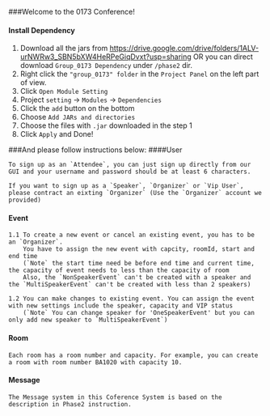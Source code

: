 ###Welcome to the 0173 Conference!

#### Install Dependency
1. Download all the jars from https://drive.google.com/drive/folders/1ALV-urNWRw3_SBN5bXW4HeRPeGiqDvxt?usp=sharing OR you can direct download `Group_0173 Dependency` under `/phase2` dir.
2. Right click the `"group_0173" folder` in the `Project Panel` on the left part of view.
3. Click `Open Module Setting`
4. Project `setting` -> `Modules` -> `Dependencies`
5. Click the `add` button on the bottom
6. Choose `Add JARs and directories`
7. Choose the files with `.jar` downloaded in the step 1
8. Click `Apply` and Done!

###And please follow instructions below:
####User

    To sign up as an `Attendee`, you can just sign up directly from our GUI and your username and password should be at least 6 characters. 

    If you want to sign up as a `Speaker`, `Organizer` or `Vip User`, please contract an eixting `Organizer` (Use the `Organizer` account we provided)

#### Event

    1.1 To create a new event or cancel an existing event, you has to be an `Organizer`. 
        You have to assign the new event with capcity, roomId, start and end time 
        (`Note` the start time need be before end time and current time, the capacity of event needs to less than the capacity of room
        Also, the `NonSpeakerEvent` can't be created with a speaker and the `MultiSpeakerEvent` can't be created with less than 2 speakers)
    
    1.2 You can make changes to existing event. You can assign the event with new settings include the speaker, capacity and VIP status
        (`Note` You can change speaker for 'OneSpeakerEvent' but you can only add new speaker to `MultiSpeakerEvent`)

#### Room
    Each room has a room number and capacity. For example, you can create a room with room number BA1020 with capacity 10.

#### Message
    The Message system in this Coference System is based on the description in Phase2 instruction.

####


